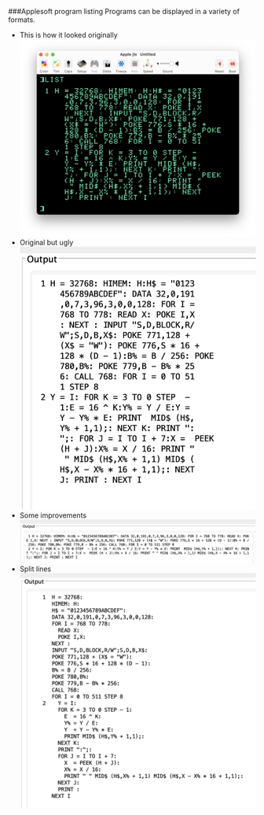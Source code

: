 ###Applesoft program listing
Programs can be displayed in a variety of formats.
- This is how it looked originally
![Original](basic0.png?raw=true "terrible")
- Original but ugly
![Original](basic1.png?raw=true "Truly awful")
- Some improvements
![Better](basic2.png?raw=true "Better")
- Split lines
![Best](basic3.png?raw=true "Best")